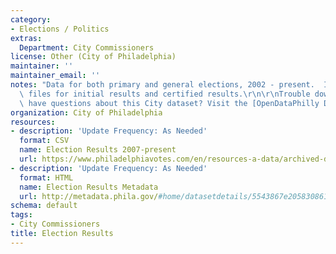 ```yaml
---
category:
- Elections / Politics
extras:
  Department: City Commissioners
license: Other (City of Philadelphia)
maintainer: ''
maintainer_email: ''
notes: "Data for both primary and general elections, 2002 - present.  Includes separate\
  \ files for initial results and certified results.\r\n\r\nTrouble downloading or\
  \ have questions about this City dataset? Visit the [OpenDataPhilly Discussion Group](http://www.phila.gov/data/discuss/)"
organization: City of Philadelphia
resources:
- description: 'Update Frequency: As Needed'
  format: CSV
  name: Election Results 2007-present
  url: https://www.philadelphiavotes.com/en/resources-a-data/archived-data-sets
- description: 'Update Frequency: As Needed'
  format: HTML
  name: Election Results Metadata
  url: http://metadata.phila.gov/#home/datasetdetails/5543867e20583086178c4f66/representationdetails/55438ace9b989a05172d0d80/
schema: default
tags:
- City Commissioners
title: Election Results
---
```

